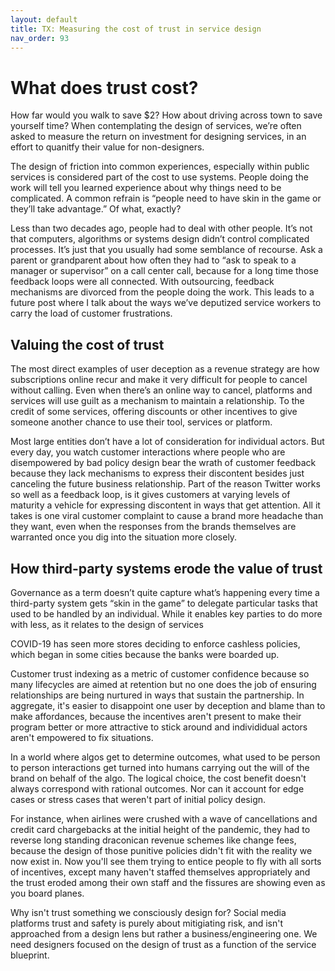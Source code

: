 ```yaml
---
layout: default
title: TX: Measuring the cost of trust in service design
nav_order: 93
---
```

# What does trust cost?

How far would you walk to save $2? How about driving across town to save yourself time? When contemplating the design of services, we’re often asked to measure the return on investment for designing services, in an effort to quanitfy their value for non-designers. 

The design of friction into common experiences, especially within public services is considered part of the cost to use systems. People doing the work will tell you learned experience about why things need to be complicated. A common refrain is “people need to have skin in the game or they’ll take advantage.” Of what, exactly? 

Less than two decades ago, people had to deal with other people. It’s not that computers, algorithms or systems design didn’t control complicated processes. It’s just that you usually had some semblance of recourse. Ask a parent or grandparent about how often they had to “ask to speak to a manager or supervisor” on a call center call, because for a long time those feedback loops were all connected. With outsourcing, feedback mechanisms are divorced from the people doing the work. This leads to a future post where I talk about the ways we’ve deputized service workers to carry the load of customer frustrations. 

## Valuing the cost of trust

The most direct examples of user deception as a revenue strategy are how subscriptions online recur and make it very difficult for people to cancel without calling. Even when there’s an online way to cancel, platforms and services will use guilt as a mechanism to maintain a relationship. To the credit of some services, offering discounts or other incentives to give someone another chance to use their tool, services or platform. 

Most large entities don’t have a lot of consideration for individual actors. But every day, you watch customer interactions where people who are disempowered by bad policy design bear the wrath of customer feedback because they lack mechanisms to express their discontent besides just canceling the future business relationship. Part of the reason Twitter works so well as a feedback loop, is it gives customers at varying levels of maturity a vehicle for expressing discontent in ways that get attention. All it takes is one viral customer complaint to cause a brand more headache than they want, even when the responses from the brands themselves are warranted once you dig into the situation more closely.

## How third-party systems erode the value of trust

Governance as a term doesn’t quite capture what’s happening every time a third-party system gets “skin in the game” to delegate particular tasks that used to be handled by an individual. While it enables key parties to do more with less, as it relates to the design of services 

COVID-19 has seen more stores deciding to enforce cashless policies, which began in some cities because the banks were boarded up. 

Customer trust indexing as a metric of customer confidence because so many lifecycles are aimed at retention but no one does the job of ensuring relationships are being nurtured in ways that sustain the partnership. In aggregate, it's easier to disappoint one user by deception and blame than to make affordances, because the incentives aren't present to make their program better or more attractive to stick around and individidual actors aren't empowered to fix situations.

In a world where algos get to determine outcomes, what used to be person to person interactions get turned into humans carrying out the will of the brand on behalf of the algo. The logical choice, the cost benefit doesn't always correspond with rational outcomes. Nor can it account for edge cases or stress cases that weren't part of initial policy design.

For instance, when airlines were crushed with a wave of cancellations and credit card chargebacks at the initial height of the pandemic, they had to reverse long standing draconican revenue schemes like change fees, because the design of those punitive policies didn't fit with the reality we now exist in. Now you'll see them trying to entice people to fly with all sorts of incentives, except many haven't staffed themselves appropriately and the trust eroded among their own staff and the fissures are showing even as you board planes.

Why isn't trust something we consciously design for? Social media platforms trust and safety is purely about mitigiating risk, and isn't approached from a design lens but rather a business/engineering one. We need designers focused on the design of trust as a function of the service blueprint.